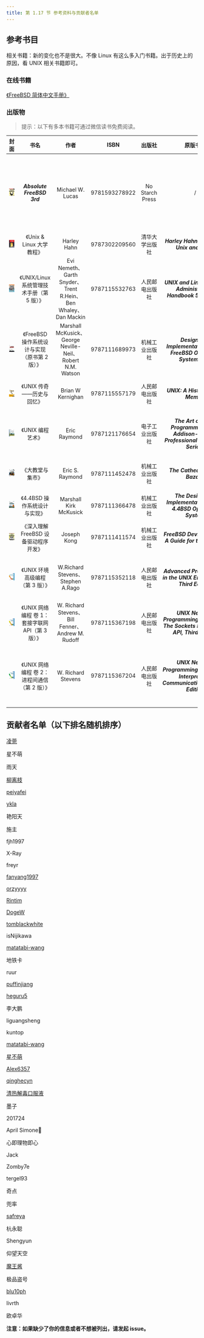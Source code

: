 ```yaml
---
title: 第 1.17 节 参考资料与贡献者名单
---
```



## 参考书目

相关书籍：新的变化也不是很大。不像 Linux 有这么多入门书籍。出于历史上的原因，看 UNIX 相关书籍即可。

### 在线书籍

[《FreeBSD 简体中文手册》](https://handbook.bsdcn.org/)

### 出版物

> 提示：以下有多本书籍可通过微信读书免费阅读。

|                                                    封面                                                     |                       书名                        |                              作者                              |     ISBN      |     出版社      |                                      原版书名                                       |                                      说明                                      |
| :---------------------------------------------------------------------------------------------------------: | :-----------------------------------------------: | :------------------------------------------------------------: | :-----------: | :-------------: | :---------------------------------------------------------------------------------: | :----------------------------------------------------------------------------: |
| ![Absolute FreeBSD, 3rd Edition: The Complete Guide to FreeBS](../.gitbook/assets/QQ图片20220527141115.png) |            _**Absolute FreeBSD 3rd**_             |                        Michael W. Lucas                        | 9781593278922 | No Starch Press |                                          /                                          | 英文版，目前没有译文。词汇包括内容都非常基础。**有计算机基础的人不需要阅读。** |
|                            ![Unix & Linux大学教程](../.gitbook/assets/unix3.png)                            |             《Unix & Linux 大学教程》             |                          Harley Hahn                           | 9787302209560 | 清华大学出版社  |                     _**Harley Hahn's Guide to Unix and Linux**_                     |                                   命令行基础                                   |
|                    ![UNIX/Linux 系统管理技术手册（第5版）](../.gitbook/assets/unix4.png)                    |    《UNIX/Linux 系统管理技术手册（第 5 版）》     | Evi Nemeth、Garth Snyder、Trent R.Hein、Ben Whaley、Dan Mackin | 9787115532763 | 人民邮电出版社  |           _**UNIX and Linux System Administration Handbook 5th Edition**_           |                             命令行进阶与 UNIX 基础                             |
|               ![FreeBSD 操作系统设计与实现（原书第二版）](../.gitbook/assets/freebsd2rd.png)                |   《FreeBSD 操作系统设计与实现（原书第 2 版）》   |   Marshall McKusick、George Neville-Neil、Robert N.M. Watson   | 9787111689973 | 机械工业出版社  |        _**Design and Implementation of the FreeBSD Operating System, 2nd**_         |                                主要讲解了内核。                                |
|                        ![UNIX 传奇：历史与回忆](../.gitbook/assets/unixchuanqi.png)                         |             《UNIX 传奇——历史与回忆》             |                       Brian W Kernighan                        | 9787115557179 | 人民邮电出版社  |                         _**UNIX: A History and a Memoir**_                          |                          主要讲解了 UNIX 的发展历史。                          |
|                             ![UNIX 编程艺术](../.gitbook/assets/s11345267.png)                              |                 《UNIX 编程艺术》                 |                          Eric Raymond                          | 9787121176654 | 电子工业出版社  | _**The Art of UNIX Programming (The Addison-Wesley Professional Computng Series)**_ |                   主要讲解了 UNIX 的设计哲学与软件工程理论。                   |
|                             ![大教堂与集市](../.gitbook/assets/dajiaotang.png)                              |                 《大教堂与集市》                  |                        Eric S. Raymond                         | 9787111452478 | 机械工业出版社  |                          _**The Cathedral & the Bazaar**_                           |                          主要介绍了开源运动的发展史。                          |
|                          ![4.4BSD 操作系统设计与实现](../.gitbook/assets/4BSD.png)                          |           《4.4BSD 操作系统设计与实现》           |                     Marshall Kirk McKusick                     | 9787111366478 | 机械工业出版社  |         _**The Design and Implementation of the 4.4BSD Operating System**_          |                           4.4BSD 操作系统设计与实现                            |
|                     ![深入理解 FreeBSD 设备驱动程序开发](../.gitbook/assets/qudong.png)                     |       《深入理解 FreeBSD 设备驱动程序开发》       |                          Joseph Kong                           | 9787111411574 | 机械工业出版社  |               _**FreeBSD Device Drivers: A Guide for the Intrepid**_                |                            FreeBSD 设备驱动程序开发                            |
|                          ![UNIX环境高级编程（第3版）](../.gitbook/assets/unix.png)                          |         《UNIX 环境高级编程（第 3 版）》          |               W.Richard Stevens、Stephen A.Rago                | 9787115352118 | 人民邮电出版社  |          _**Advanced Programming in the UNIX Environment, Third Edition**_          |                   深入了解驱动 UNIX 内核的编程接口的实用知识                   |
|                ![UNIX 网络编程 卷 1：套接字联网 API（第3版）](../.gitbook/assets/unix1.png)                 | 《UNIX 网络编程 卷 1：套接字联网 API（第 3 版）》 |       W. Richard Stevens、Bill Fenner、Andrew M. Rudoff        | 9787115367198 | 人民邮电出版社  | _**UNIX Network Programming, Volume 1: The Sockets Networking API, Third Edition**_ |                        如何使用套接字 API 进行网络编程                         |
|                  ![UNIX 网络编程 卷 2：进程间通信（第2版）](../.gitbook/assets/unix2.png)                   |   《UNIX 网络编程 卷 2：进程间通信（第 2 版）》   |                       W. Richard Stevens                       | 9787115367204 | 人民邮电出版社  | _**UNIX Network Programming,Vovum 2：Interprocess Communications,Second Edition**_  |       深入了解各种进程间通信形式。**这书原作者没出第 3 版，不用再找了**        |

## 贡献者名单（以下排名随机排序）

[凌莞](https://clansty.com)

星不萌

雨天

[柳离枝](https://github.com/liulitchi)

[peiyafei](https://github.com/peiyafei)

[ykla](https://github.com/ykla)

艳阳天

施主

fjh1997

X-Ray

freyr

[fanyang1997](https://github.com/fanyang1997)

[orzyyyy](https://github.com/orzyyyy)

[Rintim](https://github.com/Rintim)

[DogeW](https://github.com/DogeW)

[tomblackwhite](https://github.com/tomblackwhite)

isNijikawa


[matatabi-wang](https://github.com/matatabi-wang)

地铁卡

ruur

[puffinjiang](https://github.com/puffinjiang)

[heguru5](https://github.com/heguru5)


李大鹏

liguangsheng

kuntop

[matatabi-wang](https://github.com/matatabi-wang)

[星不萌](https://www.moebsd.cn)

[Alex6357](https://github.com/Alex6357)

[qinghecyn](https://github.com/qinghecyn)

[清热解毒口服液](https://linuxacme.cn)

墨子

201724

April Simone🍥

心即理物即心

Jack

Zomby7e

tergel93

奇点

兜率

[safreya](https://github.com/safreya)

杭永聪

Shengyun

仰望天空

[魔王酱](https://github.com/maou-sama-desu)

极品盗号

[blu10ph](https://github.com/blu10ph)

livrth

欧卓华

**注意：如果缺少了你的信息或者不想被列出，请发起 issue。**

